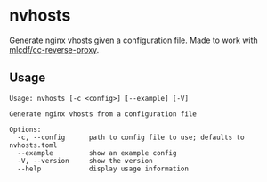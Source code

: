 # nvhosts

Generate nginx vhosts given a configuration file. Made to work with [mlcdf/cc-reverse-proxy](https://github.com/mlcdf/cc-reverse-proxy).

## Usage

```
Usage: nvhosts [-c <config>] [--example] [-V]

Generate nginx vhosts from a configuration file

Options:
  -c, --config      path to config file to use; defaults to nvhosts.toml
  --example         show an example config
  -V, --version     show the version
  --help            display usage information
```